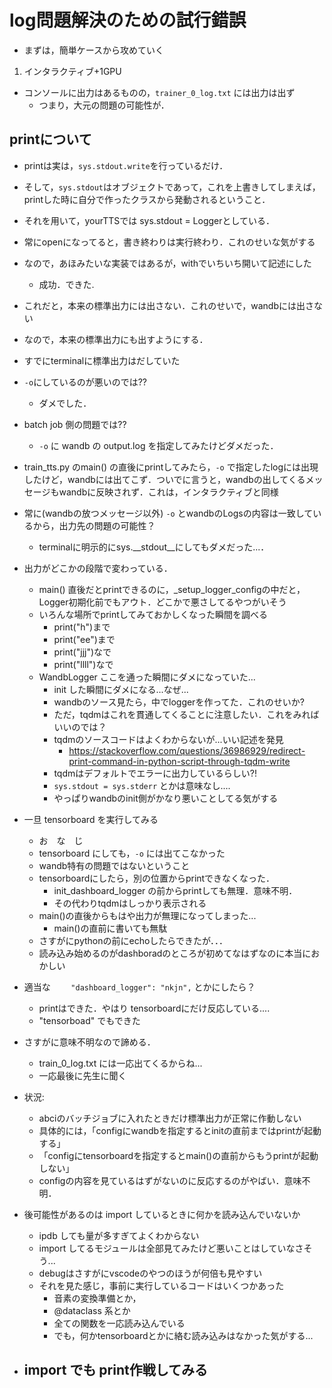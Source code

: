 # log問題解決のための試行錯誤
- まずは，簡単ケースから攻めていく

1. インタラクティブ+1GPU
- コンソールに出力はあるものの，`trainer_0_log.txt` には出力は出ず
  - つまり，大元の問題の可能性が．

## printについて
- printは実は，`sys.stdout.write`を行っているだけ．
- そして，`sys.stdout`はオブジェクトであって，これを上書きしてしまえば，printした時に自分で作ったクラスから発動されるということ．
- それを用いて，yourTTSでは sys.stdout = Loggerとしている．
- 常にopenになってると，書き終わりは実行終わり．これのせいな気がする
- なので，あほみたいな実装ではあるが，withでいちいち開いて記述にした
  - 成功．できた.

- これだと，本来の標準出力には出さない．これのせいで，wandbには出さない
- なので，本来の標準出力にも出すようにする．
- すでにterminalに標準出力はだしていた
- `-o`にしているのが悪いのでは??
  - ダメでした．
- batch job 側の問題では??
  - `-o` に wandb の output.log を指定してみたけどダメだった．

- train_tts.py のmain() の直後にprintしてみたら，`-o` で指定したlogには出現したけど，wandbには出てこず．ついでに言うと，wandbの出してくるメッセージもwandbに反映されず．これは，インタラクティブと同様

- 常に(wandbの放つメッセージ以外) `-o` とwandbのLogsの内容は一致しているから，出力先の問題の可能性？
  - terminalに明示的にsys.__stdout__にしてもダメだった...．

- 出力がどこかの段階で変わっている．
  - main() 直後だとprintできるのに，_setup_logger_configの中だと，Logger初期化前でもアウト．どこかで悪さしてるやつがいそう
  - いろんな場所でprintしてみておかしくなった瞬間を調べる
    - print("h")まで
    - print("ee")まで 
    - print("jjj")なで
    - print("llll")なで
  - WandbLogger ここを通った瞬間にダメになっていた...
    - init した瞬間にダメになる...なぜ...
    - wandbのソース見たら，中でloggerを作ってた．これのせいか?
    - ただ，tqdmはこれを貫通してくることに注意したい．これをみればいいのでは？
    - tqdmのソースコードはよくわからないが...いい記述を発見
      - https://stackoverflow.com/questions/36986929/redirect-print-command-in-python-script-through-tqdm-write
    - tqdmはデフォルトでエラーに出力しているらしい?!
    - `sys.stdout = sys.stderr` とかは意味なし....
    - やっぱりwandbのinit側がかなり悪いことしてる気がする

- 一旦 tensorboard を実行してみる
  - お　な　じ
  - tensorboard にしても，`-o` には出てこなかった
  - wandb特有の問題ではないということ
  - tensorboardにしたら，別の位置からprintできなくなった．
    - init_dashboard_logger の前からprintしても無理．意味不明．
    - その代わりtqdmはしっかり表示される
  - main()の直後からもはや出力が無理になってしまった...
    - main()の直前に書いても無駄
  - さすがにpythonの前にechoしたらできたが．．．
  - 読み込み始めるのがdashboradのところが初めてなはずなのに本当におかしい

- 適当な `    "dashboard_logger": "nkjn",` とかにしたら？
  - printはできた．やはり tensorboardにだけ反応している....
  - "tensorboad" でもできた

- さすがに意味不明なので諦める．
  - train_0_log.txt には一応出てくるからね...
  - 一応最後に先生に聞く

- 状況:
  - abciのバッチジョブに入れたときだけ標準出力が正常に作動しない
  - 具体的には，「configにwandbを指定するとinitの直前まではprintが起動する」
  - 「configにtensorboardを指定するとmain()の直前からもうprintが起動しない」
  - configの内容を見ているはずがないのに反応するのがやばい．意味不明．

- 後可能性があるのは import しているときに何かを読み込んでいないか
  - ipdb しても量が多すぎてよくわからない
  - import してるモジュールは全部見てみたけど悪いことはしていなさそう...
  - debugはさすがにvscodeのやつのほうが何倍も見やすい
  - それを見た感じ，事前に実行しているコードはいくつかあった
    - 音素の変換準備とか，
    - @dataclass 系とか
    - 全ての関数を一応読み込んでいる
    - でも，何かtensorboardとかに絡む読み込みはなかった気がする...

- import でも print作戦してみる
  - 